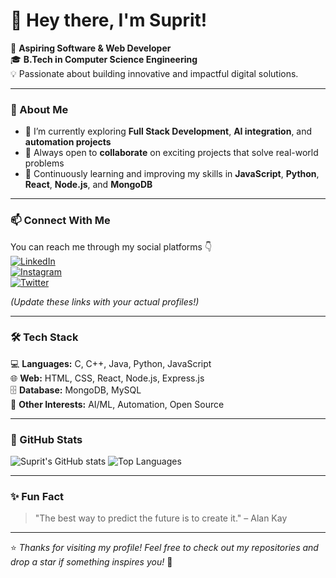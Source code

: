 # 👋 Hey there, I'm Suprit!

🚀 **Aspiring Software & Web Developer**  
🎓 **B.Tech in Computer Science Engineering**  
💡 Passionate about building innovative and impactful digital solutions.

---

### 👀 About Me
- 🌱 I’m currently exploring **Full Stack Development**, **AI integration**, and **automation projects**  
- 💞️ Always open to **collaborate** on exciting projects that solve real-world problems  
- 🧠 Continuously learning and improving my skills in **JavaScript**, **Python**, **React**, **Node.js**, and **MongoDB**

---

### 📫 Connect With Me
You can reach me through my social platforms 👇  
[![LinkedIn](https://img.shields.io/badge/LinkedIn-0077B5?style=flat-square&logo=linkedin&logoColor=white)](https://linkedin.com)  
[![Instagram](https://img.shields.io/badge/Instagram-E4405F?style=flat-square&logo=instagram&logoColor=white)](https://instagram.com)  
[![Twitter](https://img.shields.io/badge/Twitter-1DA1F2?style=flat-square&logo=x&logoColor=white)](https://twitter.com)  

*(Update these links with your actual profiles!)*

---

### 🛠️ Tech Stack
💻 **Languages:** C, C++, Java, Python, JavaScript  
🌐 **Web:** HTML, CSS, React, Node.js, Express.js  
🗄️ **Database:** MongoDB, MySQL  
🧠 **Other Interests:** AI/ML, Automation, Open Source  

---

### 🌟 GitHub Stats
![Suprit's GitHub stats](https://github-readme-stats.vercel.app/api?username=suprit0429&show_icons=true&theme=tokyonight)
![Top Languages](https://github-readme-stats.vercel.app/api/top-langs/?username=suprit0429&layout=compact&theme=tokyonight)

---

### ✨ Fun Fact
> "The best way to predict the future is to create it." – Alan Kay

---

⭐️ *Thanks for visiting my profile! Feel free to check out my repositories and drop a star if something inspires you!* 🌟
